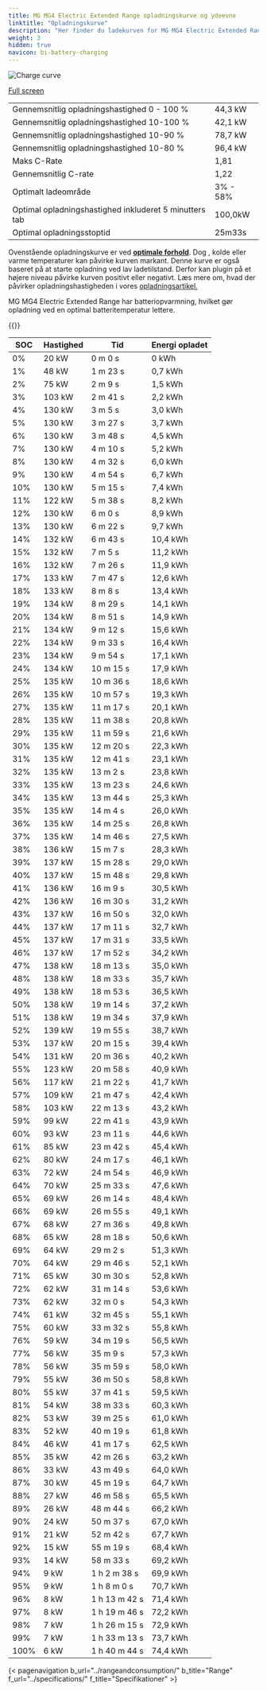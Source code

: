 ```yaml
---
title: MG MG4 Electric Extended Range opladningskurve og ydeevne
linktitle: "Opladningskurve"
description: "Her finder du ladekurven for MG MG4 Electric Extended Range."
weight: 3
hidden: true
navicon: bi-battery-charging
---
```

<!-- markdownlint-disable MD033 -->
<img src="/images/models/mg/mg4/mg4_electric_extended_range/chargingcurve.svg" alt="Charge curve" class="img-fluid">

[Full screen](/images/models/mg/mg4/mg4_electric_extended_range/chargingcurve.svg)


<table class="table table-striped border">
<tbody>
<tr>
<td>Gennemsnitlig opladningshastighed 0 - 100 %</td><td>44,3 kW</td>
</tr>
<tr>
<td>Gennemsnitlig opladningshastighed 10-100 %</td><td>42,1 kW</td>
</tr>
<tr>
<td>Gennemsnitlig opladningshastighed 10-90 %</td><td>78,7 kW</td>
</tr>
<tr>
<td>Gennemsnitlig opladningshastighed 10-80 %</td><td>96,4 kW</td>
</tr>
<tr>
<td>Maks C-Rate</td><td>1,81</td>
</tr>
<tr>
<td>Gennemsnitlig C-rate</td><td>1,22</td>
</tr>
<tr>
<td>Optimalt ladeområde</td><td>3% - 58%</td>
</tr>
<tr>
<td>Optimal opladningshastighed inkluderet 5 minutters tab</td><td>100,0kW</td>
</tr>
<tr>
<td>Optimal opladningsstoptid</td><td>25m33s</td>
</tr>
</tbody>
</table>


Ovenstående opladningskurve er ved **[optimale forhold](../../../../../technology/battery/charging/#temperatur)**. Dog , kolde eller varme temperaturer kan påvirke kurven markant. Denne kurve er også baseret på at starte opladning ved lav ladetilstand. Derfor kan plugin på et højere niveau påvirke kurven positivt eller negativt. Læs mere om, hvad der påvirker opladningshastigheden i vores [opladningsartikel.](../../../../../technology/battery/charging/)


MG MG4 Electric Extended Range har batteriopvarmning, hvilket gør opladning ved en optimal batteritemperatur lettere.


{{<evkxdisplayaddarticle />}}
<table class="table table-striped border">
<thead>
<tr><th>SOC</th><th>Hastighed</th><th>Tid</th><th>Energi opladet</th></tr>
</thead>
<tbody>
<tr>
<td>0%</td><td>20 kW</td><td> 0 m 0 s </td><td>0 kWh </td>
</tr>
<tr>
<td>1%</td><td>48 kW</td><td> 1 m 23 s </td><td>0,7 kWh </td>
</tr>
<tr>
<td>2%</td><td>75 kW</td><td> 2 m 9 s </td><td>1,5 kWh </td>
</tr>
<tr>
<td>3%</td><td>103 kW</td><td> 2 m 41 s </td><td>2,2 kWh </td>
</tr>
<tr>
<td>4%</td><td>130 kW</td><td> 3 m 5 s </td><td>3,0 kWh </td>
</tr>
<tr>
<td>5%</td><td>130 kW</td><td> 3 m 27 s </td><td>3,7 kWh </td>
</tr>
<tr>
<td>6%</td><td>130 kW</td><td> 3 m 48 s </td><td>4,5 kWh </td>
</tr>
<tr>
<td>7%</td><td>130 kW</td><td> 4 m 10 s </td><td>5,2 kWh </td>
</tr>
<tr>
<td>8%</td><td>130 kW</td><td> 4 m 32 s </td><td>6,0 kWh </td>
</tr>
<tr>
<td>9%</td><td>130 kW</td><td> 4 m 54 s </td><td>6,7 kWh </td>
</tr>
<tr>
<td>10%</td><td>130 kW</td><td> 5 m 15 s </td><td>7,4 kWh </td>
</tr>
<tr>
<td>11%</td><td>122 kW</td><td> 5 m 38 s </td><td>8,2 kWh </td>
</tr>
<tr>
<td>12%</td><td>130 kW</td><td> 6 m 0 s </td><td>8,9 kWh </td>
</tr>
<tr>
<td>13%</td><td>130 kW</td><td> 6 m 22 s </td><td>9,7 kWh </td>
</tr>
<tr>
<td>14%</td><td>132 kW</td><td> 6 m 43 s </td><td>10,4 kWh </td>
</tr>
<tr>
<td>15%</td><td>132 kW</td><td> 7 m 5 s </td><td>11,2 kWh </td>
</tr>
<tr>
<td>16%</td><td>132 kW</td><td> 7 m 26 s </td><td>11,9 kWh </td>
</tr>
<tr>
<td>17%</td><td>133 kW</td><td> 7 m 47 s </td><td>12,6 kWh </td>
</tr>
<tr>
<td>18%</td><td>133 kW</td><td> 8 m 8 s </td><td>13,4 kWh </td>
</tr>
<tr>
<td>19%</td><td>134 kW</td><td> 8 m 29 s </td><td>14,1 kWh </td>
</tr>
<tr>
<td>20%</td><td>134 kW</td><td> 8 m 51 s </td><td>14,9 kWh </td>
</tr>
<tr>
<td>21%</td><td>134 kW</td><td> 9 m 12 s </td><td>15,6 kWh </td>
</tr>
<tr>
<td>22%</td><td>134 kW</td><td> 9 m 33 s </td><td>16,4 kWh </td>
</tr>
<tr>
<td>23%</td><td>134 kW</td><td> 9 m 54 s </td><td>17,1 kWh </td>
</tr>
<tr>
<td>24%</td><td>134 kW</td><td> 10 m 15 s </td><td>17,9 kWh </td>
</tr>
<tr>
<td>25%</td><td>135 kW</td><td> 10 m 36 s </td><td>18,6 kWh </td>
</tr>
<tr>
<td>26%</td><td>135 kW</td><td> 10 m 57 s </td><td>19,3 kWh </td>
</tr>
<tr>
<td>27%</td><td>135 kW</td><td> 11 m 17 s </td><td>20,1 kWh </td>
</tr>
<tr>
<td>28%</td><td>135 kW</td><td> 11 m 38 s </td><td>20,8 kWh </td>
</tr>
<tr>
<td>29%</td><td>135 kW</td><td> 11 m 59 s </td><td>21,6 kWh </td>
</tr>
<tr>
<td>30%</td><td>135 kW</td><td> 12 m 20 s </td><td>22,3 kWh </td>
</tr>
<tr>
<td>31%</td><td>135 kW</td><td> 12 m 41 s </td><td>23,1 kWh </td>
</tr>
<tr>
<td>32%</td><td>135 kW</td><td> 13 m 2 s </td><td>23,8 kWh </td>
</tr>
<tr>
<td>33%</td><td>135 kW</td><td> 13 m 23 s </td><td>24,6 kWh </td>
</tr>
<tr>
<td>34%</td><td>135 kW</td><td> 13 m 44 s </td><td>25,3 kWh </td>
</tr>
<tr>
<td>35%</td><td>135 kW</td><td> 14 m 4 s </td><td>26,0 kWh </td>
</tr>
<tr>
<td>36%</td><td>135 kW</td><td> 14 m 25 s </td><td>26,8 kWh </td>
</tr>
<tr>
<td>37%</td><td>135 kW</td><td> 14 m 46 s </td><td>27,5 kWh </td>
</tr>
<tr>
<td>38%</td><td>136 kW</td><td> 15 m 7 s </td><td>28,3 kWh </td>
</tr>
<tr>
<td>39%</td><td>137 kW</td><td> 15 m 28 s </td><td>29,0 kWh </td>
</tr>
<tr>
<td>40%</td><td>137 kW</td><td> 15 m 48 s </td><td>29,8 kWh </td>
</tr>
<tr>
<td>41%</td><td>136 kW</td><td> 16 m 9 s </td><td>30,5 kWh </td>
</tr>
<tr>
<td>42%</td><td>136 kW</td><td> 16 m 30 s </td><td>31,2 kWh </td>
</tr>
<tr>
<td>43%</td><td>137 kW</td><td> 16 m 50 s </td><td>32,0 kWh </td>
</tr>
<tr>
<td>44%</td><td>137 kW</td><td> 17 m 11 s </td><td>32,7 kWh </td>
</tr>
<tr>
<td>45%</td><td>137 kW</td><td> 17 m 31 s </td><td>33,5 kWh </td>
</tr>
<tr>
<td>46%</td><td>137 kW</td><td> 17 m 52 s </td><td>34,2 kWh </td>
</tr>
<tr>
<td>47%</td><td>138 kW</td><td> 18 m 13 s </td><td>35,0 kWh </td>
</tr>
<tr>
<td>48%</td><td>138 kW</td><td> 18 m 33 s </td><td>35,7 kWh </td>
</tr>
<tr>
<td>49%</td><td>138 kW</td><td> 18 m 53 s </td><td>36,5 kWh </td>
</tr>
<tr>
<td>50%</td><td>138 kW</td><td> 19 m 14 s </td><td>37,2 kWh </td>
</tr>
<tr>
<td>51%</td><td>138 kW</td><td> 19 m 34 s </td><td>37,9 kWh </td>
</tr>
<tr>
<td>52%</td><td>139 kW</td><td> 19 m 55 s </td><td>38,7 kWh </td>
</tr>
<tr>
<td>53%</td><td>137 kW</td><td> 20 m 15 s </td><td>39,4 kWh </td>
</tr>
<tr>
<td>54%</td><td>131 kW</td><td> 20 m 36 s </td><td>40,2 kWh </td>
</tr>
<tr>
<td>55%</td><td>123 kW</td><td> 20 m 58 s </td><td>40,9 kWh </td>
</tr>
<tr>
<td>56%</td><td>117 kW</td><td> 21 m 22 s </td><td>41,7 kWh </td>
</tr>
<tr>
<td>57%</td><td>109 kW</td><td> 21 m 47 s </td><td>42,4 kWh </td>
</tr>
<tr>
<td>58%</td><td>103 kW</td><td> 22 m 13 s </td><td>43,2 kWh </td>
</tr>
<tr>
<td>59%</td><td>99 kW</td><td> 22 m 41 s </td><td>43,9 kWh </td>
</tr>
<tr>
<td>60%</td><td>93 kW</td><td> 23 m 11 s </td><td>44,6 kWh </td>
</tr>
<tr>
<td>61%</td><td>85 kW</td><td> 23 m 42 s </td><td>45,4 kWh </td>
</tr>
<tr>
<td>62%</td><td>80 kW</td><td> 24 m 17 s </td><td>46,1 kWh </td>
</tr>
<tr>
<td>63%</td><td>72 kW</td><td> 24 m 54 s </td><td>46,9 kWh </td>
</tr>
<tr>
<td>64%</td><td>70 kW</td><td> 25 m 33 s </td><td>47,6 kWh </td>
</tr>
<tr>
<td>65%</td><td>69 kW</td><td> 26 m 14 s </td><td>48,4 kWh </td>
</tr>
<tr>
<td>66%</td><td>69 kW</td><td> 26 m 55 s </td><td>49,1 kWh </td>
</tr>
<tr>
<td>67%</td><td>68 kW</td><td> 27 m 36 s </td><td>49,8 kWh </td>
</tr>
<tr>
<td>68%</td><td>65 kW</td><td> 28 m 18 s </td><td>50,6 kWh </td>
</tr>
<tr>
<td>69%</td><td>64 kW</td><td> 29 m 2 s </td><td>51,3 kWh </td>
</tr>
<tr>
<td>70%</td><td>64 kW</td><td> 29 m 46 s </td><td>52,1 kWh </td>
</tr>
<tr>
<td>71%</td><td>65 kW</td><td> 30 m 30 s </td><td>52,8 kWh </td>
</tr>
<tr>
<td>72%</td><td>62 kW</td><td> 31 m 14 s </td><td>53,6 kWh </td>
</tr>
<tr>
<td>73%</td><td>62 kW</td><td> 32 m 0 s </td><td>54,3 kWh </td>
</tr>
<tr>
<td>74%</td><td>61 kW</td><td> 32 m 45 s </td><td>55,1 kWh </td>
</tr>
<tr>
<td>75%</td><td>60 kW</td><td> 33 m 32 s </td><td>55,8 kWh </td>
</tr>
<tr>
<td>76%</td><td>59 kW</td><td> 34 m 19 s </td><td>56,5 kWh </td>
</tr>
<tr>
<td>77%</td><td>56 kW</td><td> 35 m 9 s </td><td>57,3 kWh </td>
</tr>
<tr>
<td>78%</td><td>56 kW</td><td> 35 m 59 s </td><td>58,0 kWh </td>
</tr>
<tr>
<td>79%</td><td>55 kW</td><td> 36 m 50 s </td><td>58,8 kWh </td>
</tr>
<tr>
<td>80%</td><td>55 kW</td><td> 37 m 41 s </td><td>59,5 kWh </td>
</tr>
<tr>
<td>81%</td><td>54 kW</td><td> 38 m 33 s </td><td>60,3 kWh </td>
</tr>
<tr>
<td>82%</td><td>53 kW</td><td> 39 m 25 s </td><td>61,0 kWh </td>
</tr>
<tr>
<td>83%</td><td>52 kW</td><td> 40 m 19 s </td><td>61,8 kWh </td>
</tr>
<tr>
<td>84%</td><td>46 kW</td><td> 41 m 17 s </td><td>62,5 kWh </td>
</tr>
<tr>
<td>85%</td><td>35 kW</td><td> 42 m 26 s </td><td>63,2 kWh </td>
</tr>
<tr>
<td>86%</td><td>33 kW</td><td> 43 m 49 s </td><td>64,0 kWh </td>
</tr>
<tr>
<td>87%</td><td>30 kW</td><td> 45 m 19 s </td><td>64,7 kWh </td>
</tr>
<tr>
<td>88%</td><td>27 kW</td><td> 46 m 58 s </td><td>65,5 kWh </td>
</tr>
<tr>
<td>89%</td><td>26 kW</td><td> 48 m 44 s </td><td>66,2 kWh </td>
</tr>
<tr>
<td>90%</td><td>24 kW</td><td> 50 m 37 s </td><td>67,0 kWh </td>
</tr>
<tr>
<td>91%</td><td>21 kW</td><td> 52 m 42 s </td><td>67,7 kWh </td>
</tr>
<tr>
<td>92%</td><td>15 kW</td><td> 55 m 19 s </td><td>68,4 kWh </td>
</tr>
<tr>
<td>93%</td><td>14 kW</td><td> 58 m 33 s </td><td>69,2 kWh </td>
</tr>
<tr>
<td>94%</td><td>9 kW</td><td>1 h 2 m 38 s </td><td>69,9 kWh </td>
</tr>
<tr>
<td>95%</td><td>9 kW</td><td>1 h 8 m 0 s </td><td>70,7 kWh </td>
</tr>
<tr>
<td>96%</td><td>8 kW</td><td>1 h 13 m 42 s </td><td>71,4 kWh </td>
</tr>
<tr>
<td>97%</td><td>8 kW</td><td>1 h 19 m 46 s </td><td>72,2 kWh </td>
</tr>
<tr>
<td>98%</td><td>7 kW</td><td>1 h 26 m 15 s </td><td>72,9 kWh </td>
</tr>
<tr>
<td>99%</td><td>7 kW</td><td>1 h 33 m 13 s </td><td>73,7 kWh </td>
</tr>
<tr>
<td>100%</td><td>6 kW</td><td>1 h 40 m 44 s </td><td>74,4 kWh </td>
</tr>
</tbody>
</table>


{< pagenavigation b_url="../rangeandconsumption/" b_title="Range" f_url="../specifications/" f_title="Specifikationer" >}
